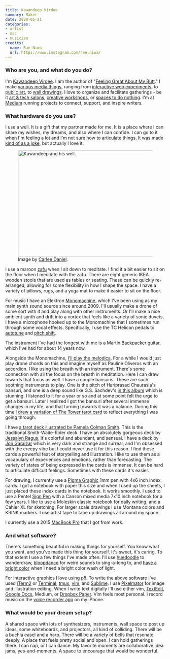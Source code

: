 ```yaml
---
title: Kawandeep Virdee
summary: Maker
date: 2020-05-21
categories:
- artist
- mac
- musician
credits:
  name: Rae Niwa
  url: https://www.instagram.com/rae.niwa/
---
```


### Who are you, and what do you do?

I'm ​[Kawandeep Virdee](http://whichlight.com/ "Kawandeep's website.")​. I am the author of "[​Feeling Great About My Butt​](https://shop.whichlight.com/ "Kawandeep's book of drawings.")." I make ​[various media things​](https://vimeo.com/135608298 "A Vimeo video of Kawandeep's Eyeo talk."), ranging from ​[interactive web experiments](https://www.youtube.com/watch?v=6BacbW7FG4I "A YouTube video of Kawandeep's bloopdance project.")​, to ​[public art](https://medium.com/@whichlight/towards-open-web-public-art-6a571189aed "Kawandeep's article about his collaborative public art.")​, to ​[wall drawings](https://www.artsy.net/article/artsy-editorial-artist-residence-facebook "An Artsy article about Kawandeep's Facebook residency.")​. I love to organize and facilitate gatherings - be it ​[art & tech salons](https://www.instagram.com/p/BP0oE95FBMv/ "Kawandeep's Instagram photo of an art meetup.")​, ​[creative workshops](https://www.instagram.com/p/BgeP1hLD4gI/ "Kawandeep's Instagram photo of a creative workshop.")​, or ​[spaces to do nothing​](https://www.instagram.com/p/B9-qkzEhvP4/ "Kawandeep's Instagram photo of an event for taking a moment."). I'm at ​[Medium][]​ running projects to connect, support, and inspire writers.

### What hardware do you use?

I use a well. It is a gift that my partner made for me. It is a place where I can share my wishes, my dreams, and also where I can confide. I can go to it when I'm feeling a lot and I'm not sure how to articulate things. It was made ​[kind of as a joke​](https://www.instagram.com/p/B9-qkzEhvP4/ "A YouTube video of an SNL sketch about wells for boys."), but actually I love it.

<figure>
	<img src="/images/interviews/kawandeep.virdee/well.jpg" width="500" height="335" alt="Kawandeep and his well." class="detail">
	<figcaption>Image by <a href="https://www.instagram.com/wordforworld/" title="More details about Carlee Daniel.">Carlee Daniel</a>.</figcaption>
</figure>

I use a maroon ​[zafu](https://en.wikipedia.org/wiki/Zafu "The Wikipedia entry for the zafu.")​ when I sit down to meditate. I find it a bit easier to sit on the floor when I meditate with the zafu. There are eight generic IKEA wooden stools that are used as tables or seating. These can be quickly re-arranged, allowing for some flexibility in how I shape the space. I have a variety of pillows, rugs, and a yoga mat to make it easier to sit on the floor.

For music I have an ​Elektron [Monomachine][monomachine-sfx-60]​, which I've been using as my main synth sound source since around 2009. I'll usually make a drone of some sort with it and play along with other instruments. Or I'll make a nice ambient synth and drift into a vortex that feels like a variety of sonic duvets. I have a microphone hooked up to the Monomachine that I sometimes run through some vocal effects. Specifically, I use the TC Helicon pedals to ​[autotune][voicetone-c1]​ and ​[pitch shift​][voicetone-d1].
  
The instrument I've had the longest with me is a ​Martin [Backpacker guitar][backpacker]​, which I've had for about 14 years now.

Alongside the Monomachine, ​[I'll play the melodica](https://soundcloud.com/whichlight/melodica-and-monomachine "A Soundcloud recording of Kawandeep playing the melodica and Monomachine.")​. For a while I would just play drone chords on this and imagine myself as ​Pauline Oliveros with an accordion​. I like using the breath with an instrument. There's some connection with all the focus on the breath in meditation. Here I can draw towards that focus as well. I have a couple ​bansuris​. These are such soothing instruments to play. One is the pitch of Hariprasad Chaurasia's bansuri, and one is a deep sound like G.S. Sachdev's ​[in this album​](https://open.spotify.com/album/7l6MK2rackkPHiHhCINSxI?si=yfpecRExQIm_1UJhxHwBnQ "The album 'Bansuri' by G.S. Sachdev on Spotify.") which is stunning. I listened to it for a year or so and at some point felt the urge to get a bansuri. Later I realized I got the bansuri after several immense changes in my life, and that turning towards it was a balance. During this time ​[I drew a variation of The Tower tarot card](https://www.instagram.com/p/BxbhLRXA9Y8/ "Kawandeep's Instagram photo of his Tower card drawing.")​ to reflect everything I was going through.

I have ​[a tarot deck illustrated by Pamela Colman Smith](https://www.tarot.com/tarot/decks/smith-waite "A tarot deck by Pamela Colman Smith.")​. This is the traditional Smith-Waite-Rider deck. I have an absolutely gorgeous deck by ​[Jessalyn Ragus](https://www.jessalynragus.com/ "An erotic tarot set (NSFW).")​, it's colorful and abundant, and sensual. I have a deck by ​[Jon Garaizar](https://www.jongaraizar.com/ "A dark tarot set.")​ which is very dark and strange and surreal, and I'm obsessed with the creepy vibe but I could never use it for this reason. I find these cards a powerful feat of storytelling and illustration. I like to use them as a vocabulary of experiences and emotions, rather than forecasting. The variety of states of being expressed in the cards is immense. It can be hard to articulate difficult feelings. Sometimes with these cards it's easier.

For drawing, I currently use a ​[Pigma Graphic][pigma-graphic] 1mm pen​ with 4x6 inch index cards. I got a notebook with paper this size and when I used up the sheets, I just placed these index cards in the notebook. It works smoothly. I used to use a ​Pentel [Sign Pen​][sign-pen] with a ​Canson mixed media 7x10 inch notebook​ for a few years. I like to use a ​Moleskin classic notebook​ for daily writing, and a ​Cahier XL for sketching​. For larger scale drawings I use Montana colors and KRINK markers. I use ​artist tape​ to tape up drawings all around my space.

I currently use a 2015 [MacBook Pro][macbook-pro] that I got from work.

### And what software?

There's something beautiful in making things for yourself. You know what you want, and you've made this thing for yourself. It's sweet, it's caring. To that extent I use a few things I've made often. I'll use ​[huedoodle](http://huedoodle.com/ "Kawandeep's colourful drawing toy.")​ to wanderdraw, ​[bloopdance](https://bloopdance.com/ "Kawandeep's fun audio motion toy.")​ for weird sounds to sing-a-long to, and [have a bright color](http://haveabrightcolor.com/ "Kawandeep's colour toy.")​ when I need a bright color wash of light.

For interactive graphics I love using ​[p5][p5.js].​ To write the above software I've used [iTerm2][] or [Terminal][], [tmux][], [vim][], and [Sublime][sublime-text]. I use [Pixelmator][] for image and illustration editing. When I write text digitally I'll use either vim, [TextEdit][], [Google Docs][google-docs], Medium, or [Dropbox Paper][dropbox-paper]. Vim feels most personal. I record music on the [voice recorder app][voice-memos-ios] on my iPhone.

### What would be your dream setup?

A shared space with lots of synthesizers, instruments, wall space to post up ideas, some whiteboards, and projectors, all kind of colliding. There will be a buchla easel and a harp. There will be a variety of bells that resonate deeply. A place that feels pretty social and open. I can hold gatherings there. I can nap, or I can dance. My favorite moments are collaborative idea jams, yes-and-moments. A space to encourage that would be wonderful.

[backpacker]: https://www.martinguitar.com/guitars/backpacker/ "An acoustic guitar."
[dropbox-paper]: https://www.dropbox.com/paper "A document collaboration service."
[google-docs]: https://en.wikipedia.org/wiki/Google_Docs "A web-based office suite."
[iterm2]: https://iterm2.com/ "An alternative terminal application for macOS."
[macbook-pro]: https://www.apple.com/macbook-pro/ "A laptop."
[medium]: https://medium.com/ "A writing/blogging service."
[monomachine-sfx-60]: https://en.wikipedia.org/wiki/Elektron_Monomachine "A synth."
[p5.js]: https://p5js.org/ "A Javascript library based on Processing."
[pigma-graphic]: http://sakuraofamerica.com/pen-archival-ink "A pen."
[pixelmator]: https://www.pixelmator.com/mac/ "An image editor for the Mac."
[sign-pen]: https://www.pentel.com/products/sign-pen "A pen."
[sublime-text]: http://www.sublimetext.com/ "A coder's text editor."
[terminal]: https://en.wikipedia.org/wiki/Terminal_(OS_X) "A console application included with Mac OS X."
[textedit]: http://web.archive.org/web/20200525165141/https://support.apple.com/en-us/HT2523 "A text editor included with Mac OS X."
[tmux]: https://sourceforge.net/projects/tmux/ "A terminal multiplexer, similar to screen."
[vim]: https://www.vim.org/ "A command-line text editor."
[voice-memos-ios]: https://en.wikipedia.org/wiki/IPhone_OS_3#Voice_Memos "An app for recording voice memos."
[voicetone-c1]: https://www.tc-helicon.com/Categories/Tchelicon/Vocal/Stompboxes/VOICETONE-C1/p/P0DDY "A pitch shifting stompbox."
[voicetone-d1]: https://www.tc-helicon.com/Categories/Tchelicon/Vocal/Stompboxes/VOICETONE-D1/p/P0DDZ "A voice doubling stompbox."
